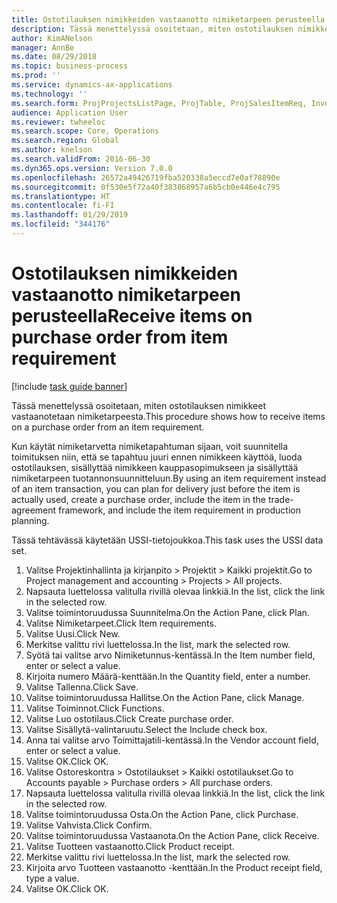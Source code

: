 ```yaml
---
title: Ostotilauksen nimikkeiden vastaanotto nimiketarpeen perusteella
description: Tässä menettelyssä osoitetaan, miten ostotilauksen nimikkeet vastaanotetaan nimiketarpeesta.
author: KimANelson
manager: AnnBe
ms.date: 08/29/2018
ms.topic: business-process
ms.prod: ''
ms.service: dynamics-ax-applications
ms.technology: ''
ms.search.form: ProjProjectsListPage, ProjTable, ProjSalesItemReq, InventItemIdLookupSimple, PurchCreateFromSalesOrder, VendAccountItemLookup, PurchTable, PurchEditLines
audience: Application User
ms.reviewer: twheeloc
ms.search.scope: Core, Operations
ms.search.region: Global
ms.author: knelson
ms.search.validFrom: 2016-06-30
ms.dyn365.ops.version: Version 7.0.0
ms.openlocfilehash: 26572a49426719fba520338a5eccd7e0af78890e
ms.sourcegitcommit: 0f530e5f72a40f383868957a6b5cb0e446e4c795
ms.translationtype: HT
ms.contentlocale: fi-FI
ms.lasthandoff: 01/29/2019
ms.locfileid: "344176"
---
```

# <a name="receive-items-on-purchase-order-from-item-requirement"></a><span data-ttu-id="76316-103">Ostotilauksen nimikkeiden vastaanotto nimiketarpeen perusteella</span><span class="sxs-lookup"><span data-stu-id="76316-103">Receive items on purchase order from item requirement</span></span>

[!include [task guide banner](../../includes/task-guide-banner.md)]

<span data-ttu-id="76316-104">Tässä menettelyssä osoitetaan, miten ostotilauksen nimikkeet vastaanotetaan nimiketarpeesta.</span><span class="sxs-lookup"><span data-stu-id="76316-104">This procedure shows how to receive items on a purchase order from an item requirement.</span></span>

<span data-ttu-id="76316-105">Kun käytät nimiketarvetta nimiketapahtuman sijaan, voit suunnitella toimituksen niin, että se tapahtuu juuri ennen nimikkeen käyttöä, luoda ostotilauksen, sisällyttää nimikkeen kauppasopimukseen ja sisällyttää nimiketarpeen tuotannonsuunnitteluun.</span><span class="sxs-lookup"><span data-stu-id="76316-105">By using an item requirement instead of an item transaction, you can plan for delivery just before the item is actually used, create a purchase order, include the item in the trade-agreement framework, and include the item requirement in production planning.</span></span> 

<span data-ttu-id="76316-106">Tässä tehtävässä käytetään USSI-tietojoukkoa.</span><span class="sxs-lookup"><span data-stu-id="76316-106">This task uses the USSI data set.</span></span>

1. <span data-ttu-id="76316-107">Valitse Projektinhallinta ja kirjanpito > Projektit > Kaikki projektit.</span><span class="sxs-lookup"><span data-stu-id="76316-107">Go to Project management and accounting > Projects > All projects.</span></span>
2. <span data-ttu-id="76316-108">Napsauta luettelossa valitulla rivillä olevaa linkkiä.</span><span class="sxs-lookup"><span data-stu-id="76316-108">In the list, click the link in the selected row.</span></span>
3. <span data-ttu-id="76316-109">Valitse toimintoruudussa Suunnitelma.</span><span class="sxs-lookup"><span data-stu-id="76316-109">On the Action Pane, click Plan.</span></span>
4. <span data-ttu-id="76316-110">Valitse Nimiketarpeet.</span><span class="sxs-lookup"><span data-stu-id="76316-110">Click Item requirements.</span></span>
5. <span data-ttu-id="76316-111">Valitse Uusi.</span><span class="sxs-lookup"><span data-stu-id="76316-111">Click New.</span></span>
6. <span data-ttu-id="76316-112">Merkitse valittu rivi luettelossa.</span><span class="sxs-lookup"><span data-stu-id="76316-112">In the list, mark the selected row.</span></span>
7. <span data-ttu-id="76316-113">Syötä tai valitse arvo Nimiketunnus-kentässä.</span><span class="sxs-lookup"><span data-stu-id="76316-113">In the Item number field, enter or select a value.</span></span>
8. <span data-ttu-id="76316-114">Kirjoita numero Määrä-kenttään.</span><span class="sxs-lookup"><span data-stu-id="76316-114">In the Quantity field, enter a number.</span></span>
9. <span data-ttu-id="76316-115">Valitse Tallenna.</span><span class="sxs-lookup"><span data-stu-id="76316-115">Click Save.</span></span>
10. <span data-ttu-id="76316-116">Valitse toimintoruudussa Hallitse.</span><span class="sxs-lookup"><span data-stu-id="76316-116">On the Action Pane, click Manage.</span></span>
11. <span data-ttu-id="76316-117">Valitse Toiminnot.</span><span class="sxs-lookup"><span data-stu-id="76316-117">Click Functions.</span></span>
12. <span data-ttu-id="76316-118">Valitse Luo ostotilaus.</span><span class="sxs-lookup"><span data-stu-id="76316-118">Click Create purchase order.</span></span>
13. <span data-ttu-id="76316-119">Valitse Sisällytä-valintaruutu.</span><span class="sxs-lookup"><span data-stu-id="76316-119">Select the Include check box.</span></span>
14. <span data-ttu-id="76316-120">Anna tai valitse arvo Toimittajatili-kentässä.</span><span class="sxs-lookup"><span data-stu-id="76316-120">In the Vendor account field, enter or select a value.</span></span>
15. <span data-ttu-id="76316-121">Valitse OK.</span><span class="sxs-lookup"><span data-stu-id="76316-121">Click OK.</span></span>
16. <span data-ttu-id="76316-122">Valitse Ostoreskontra > Ostotilaukset > Kaikki ostotilaukset.</span><span class="sxs-lookup"><span data-stu-id="76316-122">Go to Accounts payable > Purchase orders > All purchase orders.</span></span>
17. <span data-ttu-id="76316-123">Napsauta luettelossa valitulla rivillä olevaa linkkiä.</span><span class="sxs-lookup"><span data-stu-id="76316-123">In the list, click the link in the selected row.</span></span>
18. <span data-ttu-id="76316-124">Valitse toimintoruudussa Osta.</span><span class="sxs-lookup"><span data-stu-id="76316-124">On the Action Pane, click Purchase.</span></span>
19. <span data-ttu-id="76316-125">Valitse Vahvista.</span><span class="sxs-lookup"><span data-stu-id="76316-125">Click Confirm.</span></span>
20. <span data-ttu-id="76316-126">Valitse toimintoruudussa Vastaanota.</span><span class="sxs-lookup"><span data-stu-id="76316-126">On the Action Pane, click Receive.</span></span>
21. <span data-ttu-id="76316-127">Valitse Tuotteen vastaanotto.</span><span class="sxs-lookup"><span data-stu-id="76316-127">Click Product receipt.</span></span>
22. <span data-ttu-id="76316-128">Merkitse valittu rivi luettelossa.</span><span class="sxs-lookup"><span data-stu-id="76316-128">In the list, mark the selected row.</span></span>
23. <span data-ttu-id="76316-129">Kirjoita arvo Tuotteen vastaanotto -kenttään.</span><span class="sxs-lookup"><span data-stu-id="76316-129">In the Product receipt field, type a value.</span></span>
24. <span data-ttu-id="76316-130">Valitse OK.</span><span class="sxs-lookup"><span data-stu-id="76316-130">Click OK.</span></span>

